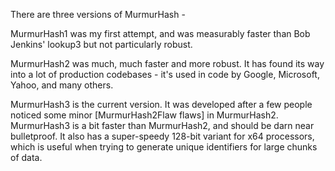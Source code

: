 There are three versions of MurmurHash -

MurmurHash1 was my first attempt, and was measurably faster than Bob Jenkins' lookup3 but not particularly robust.

MurmurHash2 was much, much faster and more robust. It has found its way into a lot of production codebases - it's used in code by Google, Microsoft, Yahoo, and many others.

MurmurHash3 is the current version. It was developed after a few people noticed some minor [MurmurHash2Flaw flaws] in MurmurHash2. MurmurHash3 is a bit faster than MurmurHash2, and should be darn near bulletproof. It also has a super-speedy 128-bit variant for x64 processors, which is useful when trying to generate unique identifiers for large chunks of data.